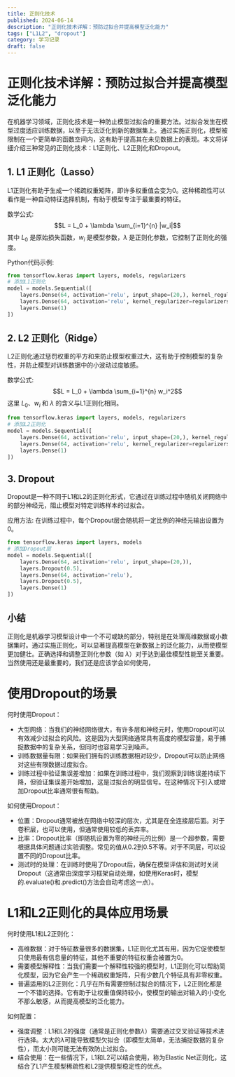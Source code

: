 ```yaml
---
title: 正则化技术
published: 2024-06-14
description: "正则化技术详解：预防过拟合并提高模型泛化能力"
tags: ["L1L2", "dropout"]
category: 学习记录
draft: false
---
```


# 正则化技术详解：预防过拟合并提高模型泛化能力

在机器学习领域，正则化技术是一种防止模型过拟合的重要方法。过拟合发生在模型过度适应训练数据，以至于无法泛化到新的数据集上。通过实施正则化，模型被限制在一个更简单的函数空间内，这有助于提高其在未见数据上的表现。本文将详细介绍三种常见的正则化技术：L1正则化、L2正则化和Dropout。

## 1. L1 正则化（Lasso）

L1正则化有助于生成一个稀疏权重矩阵，即许多权重值会变为0。这种稀疏性可以看作是一种自动特征选择机制，有助于模型专注于最重要的特征。

数学公式: 
$$L = L_0 + \lambda \sum_{i=1}^{n} |w_i|$$
其中 $L_0$ 是原始损失函数，$w_i$ 是模型参数，$\lambda$ 是正则化参数，它控制了正则化的强度。

Python代码示例:
```python
from tensorflow.keras import layers, models, regularizers
# 添加L1正则化
model = models.Sequential([
    layers.Dense(64, activation='relu', input_shape=(20,), kernel_regularizer=regularizers.l1(0.01)),
    layers.Dense(64, activation='relu', kernel_regularizer=regularizers.l1(0.01)),
    layers.Dense(1)
])
```
## 2. L2 正则化（Ridge）

L2正则化通过惩罚权重的平方和来防止模型权重过大，这有助于控制模型的复杂性，并防止模型对训练数据中的小波动过度敏感。

数学公式: 
$$L = L_0 + \lambda \sum_{i=1}^{n} w_i^2$$
这里 $L_0$、$w_i$ 和 $\lambda$ 的含义与L1正则化相同。

```python
from tensorflow.keras import layers, models, regularizers
# 添加L2正则化
model = models.Sequential([
    layers.Dense(64, activation='relu', input_shape=(20,), kernel_regularizer=regularizers.l2(0.01)),
    layers.Dense(64, activation='relu', kernel_regularizer=regularizers.l2(0.01)),
    layers.Dense(1)
])
```
## 3. Dropout

Dropout是一种不同于L1和L2的正则化形式，它通过在训练过程中随机关闭网络中的部分神经元，阻止模型对特定训练样本的过拟合。

应用方法: 在训练过程中，每个Dropout层会随机将一定比例的神经元输出设置为0。

```python
from tensorflow.keras import layers, models
# 添加Dropout层
model = models.Sequential([
    layers.Dense(64, activation='relu', input_shape=(20,)),
    layers.Dropout(0.5),
    layers.Dense(64, activation='relu'),
    layers.Dropout(0.5),
    layers.Dense(1)
])
```
## 小结

正则化是机器学习模型设计中一个不可或缺的部分，特别是在处理高维数据或小数据集时。通过实施正则化，可以显著提高模型在新数据上的泛化能力，从而使模型更加健壮。正确选择和调整正则化参数（如 $\lambda$）对于达到最佳模型性能至关重要。当然使用还是最重要的，我们还是应该学会如何使用，

# 使用Dropout的场景

何时使用Dropout：
- 大型网络：当我们的神经网络很大，有许多层和神经元时，使用Dropout可以有效减少过拟合的风险。这是因为大型网络通常具有高度的模型容量，易于捕捉数据中的复杂关系，但同时也容易学习到噪声。
- 训练数据量有限：如果我们拥有的训练数据相对较少，Dropout可以防止网络对这些有限数据过度拟合。
- 训练过程中验证集误差增加：如果在训练过程中，我们观察到训练误差持续下降，但验证集误差开始增加，这是过拟合的明显信号。在这种情况下引入或增加Dropout比率通常很有帮助。

如何使用Dropout：
- 位置：Dropout通常被放在网络中较深的层次，尤其是在全连接层后面。对于卷积层，也可以使用，但通常使用较低的丢弃率。
- 比率：Dropout比率（即随机设置为零的神经元的比例）是一个超参数，需要根据具体问题通过实验调整。常见的值从0.2到0.5不等。对于不同层，可以设置不同的Dropout比率。
- 测试时的处理：在训练时使用了Dropout后，确保在模型评估和测试时关闭Dropout（这通常由深度学习框架自动处理，如使用Keras时，模型的.evaluate()和.predict()方法会自动考虑这一点）。

# L1和L2正则化的具体应用场景

何时使用L1和L2正则化：
- 高维数据：对于特征数量很多的数据集，L1正则化尤其有用，因为它促使模型只使用最有信息量的特征，其他不重要的特征权重会被置为0。
- 需要模型解释性：当我们需要一个解释性较强的模型时，L1正则化可以帮助简化模型，因为它会产生一个稀疏权重矩阵，只有少数几个特征具有非零权重。
- 普遍适用的L2正则化：几乎在所有需要控制过拟合的情况下，L2正则化都是一个不错的选择。它有助于让权重值保持较小，使模型的输出对输入的小变化不那么敏感，从而提高模型的泛化能力。

如何配置：
- 强度调整：L1和L2的强度（通常是正则化参数$\lambda$）需要通过交叉验证等技术进行选择。太大的$\lambda$可能导致模型欠拟合（即模型太简单，无法捕捉数据的复杂性），而太小则可能无法有效防止过拟合。
- 结合使用：在一些情况下，L1和L2可以结合使用，称为Elastic Net正则化，这结合了L1产生模型稀疏性和L2提供模型稳定性的优点。
